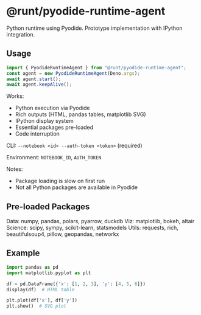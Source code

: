 # @runt/pyodide-runtime-agent

Python runtime using Pyodide. Prototype implementation with IPython integration.

## Usage

```typescript
import { PyodideRuntimeAgent } from "@runt/pyodide-runtime-agent";
const agent = new PyodideRuntimeAgent(Deno.args);
await agent.start();
await agent.keepAlive();
```

Works:

- Python execution via Pyodide
- Rich outputs (HTML, pandas tables, matplotlib SVG)
- IPython display system
- Essential packages pre-loaded
- Code interruption

CLI: `--notebook <id> --auth-token <token>` (required)

Environment: `NOTEBOOK_ID`, `AUTH_TOKEN`

Notes:

- Package loading is slow on first run
- Not all Python packages are available in Pyodide

## Pre-loaded Packages

Data: numpy, pandas, polars, pyarrow, duckdb
Viz: matplotlib, bokeh, altair\
Science: scipy, sympy, scikit-learn, statsmodels
Utils: requests, rich, beautifulsoup4, pillow, geopandas, networkx

## Example

```python
import pandas as pd
import matplotlib.pyplot as plt

df = pd.DataFrame({'x': [1, 2, 3], 'y': [4, 5, 6]})
display(df)  # HTML table

plt.plot(df['x'], df['y'])
plt.show()  # SVG plot
```
